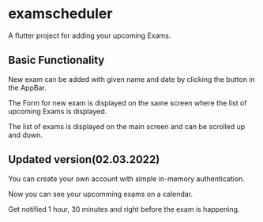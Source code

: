# examscheduler

A flutter project for adding your upcoming Exams.

## Basic Functionality

New exam can be added with given name and date by clicking the button in the AppBar.

The Form for new exam is displayed on the same screen where the list of upcoming Exams is displayed.

The list of exams is displayed on the main screen and can be scrolled up and down.

## Updated version(02.03.2022)
You can create your own account with simple in-memory authentication.

Now you can see your upcomming exams on a calendar.

Get notified 1 hour, 30 minutes and right before the exam is happening.
